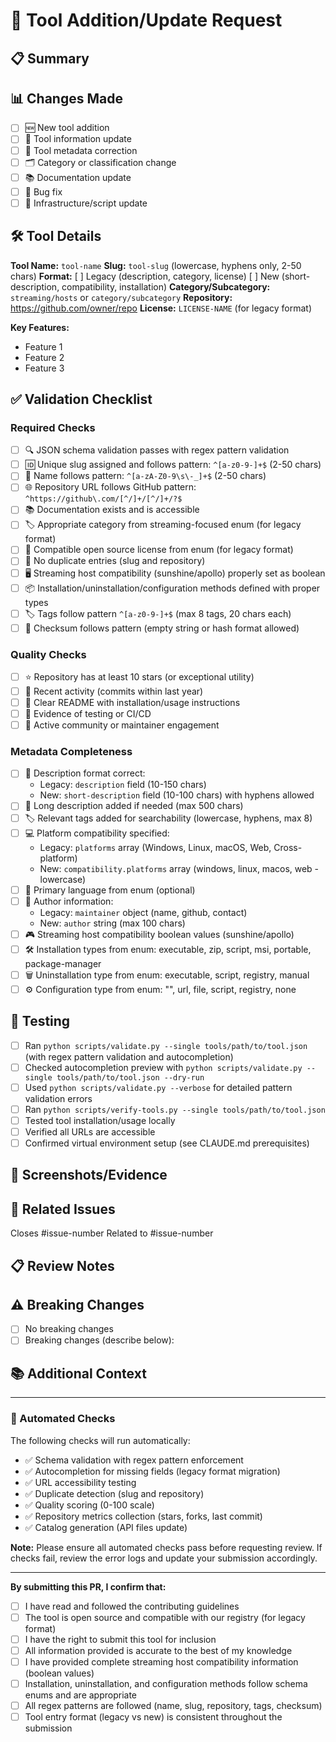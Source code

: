 # 🔧 Tool Addition/Update Request

## 📋 Summary
<!-- Brief description of the changes in this PR -->

## 📊 Changes Made
<!-- Check all that apply -->
- [ ] 🆕 New tool addition
- [ ] 📝 Tool information update  
- [ ] 🔧 Tool metadata correction
- [ ] 🗂️ Category or classification change
- [ ] 📚 Documentation update
- [ ] 🐛 Bug fix
- [ ] 🔨 Infrastructure/script update

## 🛠️ Tool Details
<!-- Fill out for new tools or significant updates -->

**Tool Name:** `tool-name`
**Slug:** `tool-slug` (lowercase, hyphens only, 2-50 chars)
**Format:** [ ] Legacy (description, category, license) [ ] New (short-description, compatibility, installation)
**Category/Subcategory:** `streaming/hosts` or `category/subcategory`
**Repository:** https://github.com/owner/repo
**License:** `LICENSE-NAME` (for legacy format)

**Key Features:**
<!-- List 3-5 main features or use cases -->
- Feature 1
- Feature 2
- Feature 3

## ✅ Validation Checklist
<!-- These will be automatically checked by CI, but please verify manually -->

### Required Checks
- [ ] 🔍 JSON schema validation passes with regex pattern validation
- [ ] 🆔 Unique slug assigned and follows pattern: `^[a-z0-9-]+$` (2-50 chars)
- [ ] 📛 Name follows pattern: `^[a-zA-Z0-9\s\-_]+$` (2-50 chars)
- [ ] 🌐 Repository URL follows GitHub pattern: `^https://github\.com/[^/]+/[^/]+/?$`
- [ ] 📚 Documentation exists and is accessible
- [ ] 🏷️ Appropriate category from streaming-focused enum (for legacy format)
- [ ] 📜 Compatible open source license from enum (for legacy format)
- [ ] 🎯 No duplicate entries (slug and repository)
- [ ] 🖥️ Streaming host compatibility (sunshine/apollo) properly set as boolean
- [ ] 📦 Installation/uninstallation/configuration methods defined with proper types
- [ ] 🏷️ Tags follow pattern `^[a-z0-9-]+$` (max 8 tags, 20 chars each)
- [ ] 🔐 Checksum follows pattern (empty string or hash format allowed)

### Quality Checks
- [ ] ⭐ Repository has at least 10 stars (or exceptional utility)
- [ ] 📅 Recent activity (commits within last year)
- [ ] 📖 Clear README with installation/usage instructions
- [ ] 🧪 Evidence of testing or CI/CD
- [ ] 👥 Active community or maintainer engagement

### Metadata Completeness
- [ ] 📝 Description format correct:
  - Legacy: `description` field (10-150 chars)
  - New: `short-description` field (10-100 chars) with hyphens allowed
- [ ] 📖 Long description added if needed (max 500 chars)
- [ ] 🏷️ Relevant tags added for searchability (lowercase, hyphens, max 8)
- [ ] 💻 Platform compatibility specified:
  - Legacy: `platforms` array (Windows, Linux, macOS, Web, Cross-platform)
  - New: `compatibility.platforms` array (windows, linux, macos, web - lowercase)
- [ ] 🔧 Primary language from enum (optional)
- [ ] 👤 Author information:
  - Legacy: `maintainer` object (name, github, contact)
  - New: `author` string (max 100 chars)
- [ ] 🎮 Streaming host compatibility boolean values (sunshine/apollo)
- [ ] 🛠️ Installation types from enum: executable, zip, script, msi, portable, package-manager
- [ ] 🗑️ Uninstallation type from enum: executable, script, registry, manual
- [ ] ⚙️ Configuration type from enum: "", url, file, script, registry, none

## 🧪 Testing
<!-- How did you test these changes? -->

- [ ] Ran `python scripts/validate.py --single tools/path/to/tool.json` (with regex pattern validation and autocompletion)
- [ ] Checked autocompletion preview with `python scripts/validate.py --single tools/path/to/tool.json --dry-run`
- [ ] Used `python scripts/validate.py --verbose` for detailed pattern validation errors
- [ ] Ran `python scripts/verify-tools.py --single tools/path/to/tool.json`
- [ ] Tested tool installation/usage locally
- [ ] Verified all URLs are accessible
- [ ] Confirmed virtual environment setup (see CLAUDE.md prerequisites)

## 📸 Screenshots/Evidence
<!-- If applicable, add screenshots or evidence of tool functionality -->

## 🔗 Related Issues
<!-- Link any related issues -->
Closes #issue-number
Related to #issue-number

## 📋 Review Notes
<!-- Any specific areas you'd like reviewers to focus on -->

## ⚠️ Breaking Changes
<!-- List any breaking changes if applicable -->
- [ ] No breaking changes
- [ ] Breaking changes (describe below):

## 📚 Additional Context
<!-- Any other context about the PR that reviewers should know -->

---

### 🤖 Automated Checks
<!-- This section will be updated by GitHub Actions -->
The following checks will run automatically:
- ✅ Schema validation with regex pattern enforcement
- ✅ Autocompletion for missing fields (legacy format migration)
- ✅ URL accessibility testing
- ✅ Duplicate detection (slug and repository)
- ✅ Quality scoring (0-100 scale)
- ✅ Repository metrics collection (stars, forks, last commit)
- ✅ Catalog generation (API files update)

**Note:** Please ensure all automated checks pass before requesting review. If checks fail, review the error logs and update your submission accordingly.

---

**By submitting this PR, I confirm that:**
- [ ] I have read and followed the contributing guidelines
- [ ] The tool is open source and compatible with our registry (for legacy format)
- [ ] I have the right to submit this tool for inclusion
- [ ] All information provided is accurate to the best of my knowledge
- [ ] I have provided complete streaming host compatibility information (boolean values)
- [ ] Installation, uninstallation, and configuration methods follow schema enums and are appropriate
- [ ] All regex patterns are followed (name, slug, repository, tags, checksum)
- [ ] Tool entry format (legacy vs new) is consistent throughout the submission